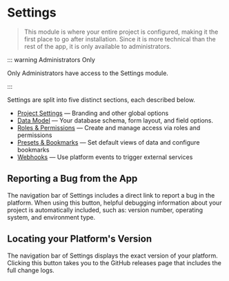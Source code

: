 # Settings

> This module is where your entire project is configured, making it the first place to go after installation. Since it
> is more technical than the rest of the app, it is only available to administrators.

::: warning Administrators Only

Only Administrators have access to the Settings module.

:::

Settings are split into five distinct sections, each described below.

- [Project Settings](/configuration/project-settings) — Branding and other global options
- [Data Model](/configuration/data-model) — Your database schema, form layout, and field options.
- [Roles & Permissions](/configuration/users-roles-permissions) — Create and manage access via roles and permissions
- [Presets & Bookmarks](/configuration/presets-bookmarks) — Set default views of data and configure bookmarks
- [Webhooks](/configuration/webhooks) — Use platform events to trigger external services

## Reporting a Bug from the App

The navigation bar of Settings includes a direct link to report a bug in the platform. When using this button, helpful
debugging information about your project is automatically included, such as: version number, operating system, and
environment type.

## Locating your Platform's Version

The navigation bar of Settings displays the exact version of your platform. Clicking this button takes you to the GitHub
releases page that includes the full change logs.
